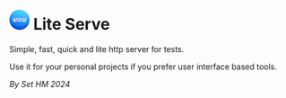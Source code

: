 # <img src="renderer/assets/icon.png" alt="" width="36pt"> Lite Serve

Simple, fast, quick and lite http server for tests.

Use it for your personal projects if you prefer user interface based tools.

_By Set HM 2024_

